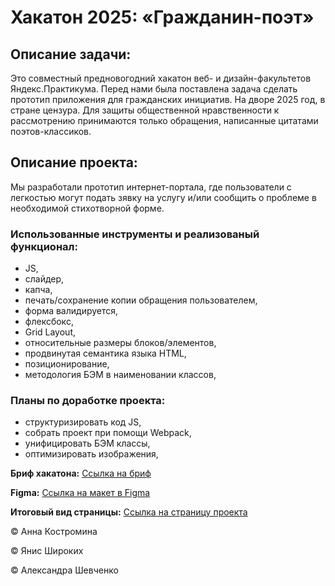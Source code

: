 # Хакатон 2025: «Гражданин-поэт»

## Описание задачи:
Это совместный предновогодний хакатон веб- и дизайн-факультетов Яндекс.Практикума. Перед нами была поставлена задача сделать прототип приложения для гражданских инициатив. На дворе 2025 год, в стране цензура. Для защиты общественной нравственности к рассмотрению принимаются только обращения, написанные цитатами поэтов-классиков.

## Описание проекта:
Мы разработали прототип интернет-портала, где пользователи с легкостью могут подать зявку на услугу и/или сообщить о проблеме в необходимой стихотворной форме.

### Использованные инструменты и реализованый функционал:
* JS,
* слайдер,
* капча,
* печать/сохранение копии обращения пользователем,
* форма валидируется,
* флексбокс,
* Grid Layout,
* относительные размеры блоков/элементов,
* продвинутая семантика языка HTML,
* позиционирование,
* методология БЭМ в наименовании классов,

### Планы по доработке проекта:
* структуризировать код JS,
* собрать проект при помощи Webpack,
* унифицировать БЭМ классы,
* оптимизировать изображения,


**Бриф хакатона:** [Ссылка на бриф](https://www.notion.so/2025-c8543acca3bb411c88734a322cd3de0f)

**Figma:** [Ссылка на макет в Figma](https://www.figma.com/file/qvEfFmZtHhvyCap5O2UbKu/Яндекс_Хакатон?node-id=0%3A1)

**Итоговый вид страницы:** [Ссылка на страницу проекта](https://yan4on.github.io/yandex-app/index.html)

© Анна Костромина

© Янис Широких

© Александра Шевченко
